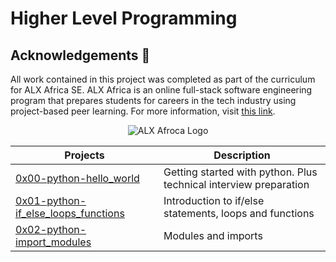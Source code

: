 # Higher Level Programming

## Acknowledgements :pray:

All work contained in this project was completed as part of the curriculum for
ALX Africa SE. ALX Africa is an online full-stack software
engineering program that prepares students for careers in the tech industry
using project-based peer learning. For more information, visit
[this link](https://www.alxafrica.com//).

<p align="center">
  <img src="http://www.alxafrica.com/wp-content/uploads/2022/01/header-logo.png"
       alt="ALX Afroca Logo"
  >
</p>

| Projects | Description |
| -------- | ----------- | 
|[0x00-python-hello_world](0x00-python-hello_world)| Getting started with python. Plus technical interview preparation|
|[0x01-python-if_else_loops_functions](0x01-python-if_else_loops_functions)| Introduction to if/else statements, loops and functions|
| [0x02-python-import_modules](0x02-python-import_modules)| Modules and imports |new column| new row |